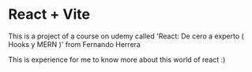 # React + Vite

This is a project of a course on udemy called 'React: De cero a experto ( Hooks y MERN )' from Fernando Herrera

This is experience for me to know more about this world of react :)
